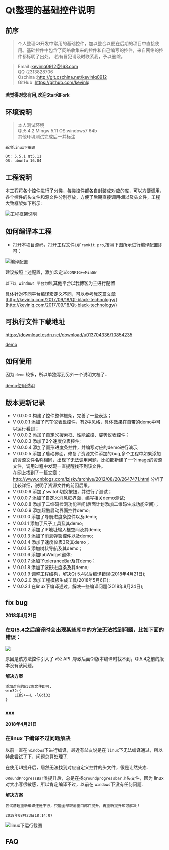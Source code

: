 # Qt整理的基础控件说明


## 前序
>个人整理Qt开发中常用的基础控件，加以整合以便在后期的项目中直接使用。基础控件中包含了网络收集来的控件和自己编写的控件，来自网络的控件都标明了出处。
若有冒犯请及时联系我，予以删除。

>Email  :kevinlq0912@163.com  
QQ      :2313828706  
Oschina :http://git.oschina.net/kevinlq0912   
GitHub  :https://github.com/kevinlq  

#### <i class="fa fa-eye"></i> 若觉得对您有用,欢迎Star和Fork

## 环境说明

>本人测试环境  
Qt:5.4.2 Mingw   5.11
OS:windows7 64b  
其他环境测试完成后一并标注    

```
新增linux下编译

Qt: 5.5.1 Qt5.11
OS: ubuntu 16.04
```

## 工程说明

本工程将各个控件进行了分类，每类控件都各自封装成对应的库，可以方便调用，各个控件的头文件和源文件分别存放，方便了后期直接调用dll以及头文件，工程大致框架如下所示:

![工程框架说明](/doc/project_frame.png)

## 如何编译本工程


* 打开本项目源码，打开工程文件`LQFramKit.pro`,按照下图所示进行编译配置即可：

![编译配置](/screen/build_setting.png)

建议按照上述配置，添加宏定义`CONFIG+=MinGW`

`以下以 windows 平台为例`,其他平台以我博客为主进行配置

具体针对不同平台编译宏定义不同，可以参考我这篇文章[http://kevinlq.com/2017/09/18/Qt-black-technology/](http://kevinlq.com/2017/09/18/Qt-black-technology/)

## 可执行文件下载地址

https://download.csdn.net/download/u013704336/10854235


[demo](/screen/homeWidget.png)


## 如何使用

因为 `demo` 较多，所以单独写到另外一个说明文档了..

[demo使用说明](https://github.com/kevinlq/LQFramKit/Doc/DemoUser.md)


## 版本更新记录
* V 0.0.0.0 构建了控件整体框架，完善了一些表达；
* V 0.0.0.1 添加了汽车仪表盘控件，有2中风格，具体效果在自带的demo中可以运行看到；
* V 0.0.0.2 添加了自定义搜索框、性能监控、姿势仪表控件；
* V 0.0.0.3 添加了2个速度仪表控件;
* V 0.0.0.4 添加了圆形进度条控件，并编写对应的demo进行演示;
* V 0.0.0.5 添加了启动界面，修复了资源文件添加的bug,多个工程中如果添加的资源文件名称相同，出现了无法调用问题，比如都新建了一个image的资源文件，调用过程中发现一直提醒找不到该文件。   
在网上找到了一篇文章：http://www.cnblogs.com/lzjsky/archive/2012/08/20/2647471.html  分析了比较详细，说明了资源文件的前因后果。
* V 0.0.0.6 添加了switch切换按钮，并进行了测试；
* V 0.0.0.7 添加了自定义消息框界面，编写相关demo测试;
* V 0.0.0.8 添加了二维码检测功能空间(后面计划添加二维码生成功能空间)；
* V 0.0.0.9 添加超酷启动界面控件demo;
* V 0.0.1.0 添加了导航进度条控件以及demo;
* V 0.0.1.1 添加了尺子工具及其demo;
* V 0.0.1.2 添加了IP地址输入框空间及其demo;
* V 0.0.1.3 添加了消息弹窗控件以及demo;
* V 0.0.1.4 添加了速度仪表3及其demo；
* V 0.0.1.5 添加树状导航及其demo；
* V 0.0.1.6 添加tabWidget窗体;
* V 0.0.1.7 添加了toleranceBar及其demo；
* V 0.0.1.8 添加了波形进度条及其demo;
* V 0.0.1.9 调整工程结构，解决Qt 5.4以后编译错误(2018年4月21日);
* V 0.0.2.0 添加工程模板生成工具(2018年5月6日);
* V 0.0.2.1 在linux下编译通过，解决一些编译问题(2018年8月24日);


## fix bug

**2018年4月21日**

### 在Qt5.4之后编译时会出现某些库中的方法无法找到问题，比如下面的错误：

![](/screen/bugs/build_error_tools.png)

原因是该方法控件引入了 `W32` API ,导致后面Qt版本编译时找不到，Qt5.4之前的版本没有该问题。

**解决方案**

```
添加对应的W32库文件即可.
win32:{
    LIBS+=-L -lGdi32
}
```

### xxx
**2018年4月21日**

### 在linux 下编译不过问题解决

以前一直在 `windows`下进行编译，最近有盆友说是在 `linux`下无法编译通过，所以特此尝试了下，问题总算处理了.

在使用UI提升后，居然无法找到对应自定义控件的头文件，很是让然头疼.

`QRoundProgressBar`类提升后，总是在找`qroundprogressbar.h`头文件，因为 linux 对大小写很敏感，所以肯定编译不过，以前在 `windows`下没有任何问题.

**解决方案**

```
尝试清理重新编译还是不行，只能全部取消窗口部件提升，再重新提升即可解决！

2018年08月23日18:14:07
```

![linux下运行截图](/screen/linux/Screenshot_2018-08-23.png)


## FAQ


